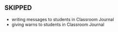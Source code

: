 ## SKIPPED
- writing messages to students in Classroom Journal
- giving warns to students in Classroom Journal
